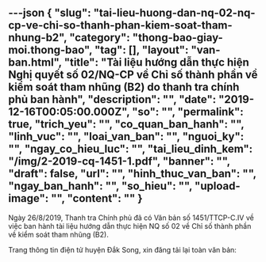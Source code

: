 ---json
{
    "slug": "tai-lieu-huong-dan-nq-02-nq-cp-ve-chi-so-thanh-phan-kiem-soat-tham-nhung-b2",
    "category": "thong-bao-giay-moi.thong-bao",
    "tag": [],
    "layout": "van-ban.html",
    "title": "Tài liệu hướng dẫn thực hiện Nghị quyết số 02/NQ-CP về Chỉ số thành phần về kiểm soát tham nhũng (B2) do thanh tra chính phủ ban hành",
    "description": "",
    "date": "2019-12-16T00:05:00.000Z",
    "so": "",
    "permalink": true,
    "trich_yeu": "",
    "co_quan_ban_hanh": "",
    "linh_vuc": "",
    "loai_van_ban": "",
    "nguoi_ky": "",
    "ngay_co_hieu_luc": "",
    "tai_lieu_dinh_kem": "/img/2-2019-cq-1451-1.pdf",
    "banner": "",
    "draft": false,
    "url": "",
    "hinh_thuc_van_ban": "",
    "ngay_ban_hanh": "",
    "so_hieu": "",
    "upload-image": "",
    "__content__": ""
}
---
<p>Ng&agrave;y&nbsp;26/8/2019, Thanh tra Ch&iacute;nh phủ đ&atilde; c&oacute; Văn bản số 1451/TTCP-C.IV về việc ban h&agrave;nh t&agrave;i liệu hướng dẫn thực hiện NQ số 02 về Chỉ số th&agrave;nh phần về kiểm so&aacute;t tham nhũng (B2).</p>

<p>Trang th&ocirc;ng tin điện tử huyện Đắk Song, xin đăng tải&nbsp;lại to&agrave;n văn bản:</p>
